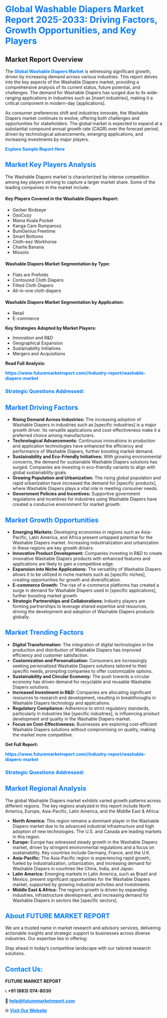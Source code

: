 <h1 style="color: #007BFF;">Global Washable Diapers Market Report 2025-2033: Driving Factors, Growth Opportunities, and Key Players</h1>

<section id="overview">
<h2>Market Report Overview</h2>
<p>The <a href="https://www.futuremarketreport.com//industry-report/washable-diapers-market" style="color: #007BFF; text-decoration: none;"><strong>Global Washable Diapers Market</strong></a> is witnessing significant growth, driven by increasing demand across various industries. This report delves into the key aspects of the Washable Diapers market, providing a comprehensive analysis of its current status, future potential, and challenges. The demand for Washable Diapers has surged due to its wide-ranging applications in industries such as [insert industries], making it a critical component in modern-day [applications].</p>
<p>As consumer preferences shift and industries innovate, the Washable Diapers market continues to evolve, offering both challenges and opportunities for stakeholders. The global market is expected to expand at a substantial compound annual growth rate (CAGR) over the forecast period, driven by technological advancements, emerging applications, and increasing investments by major players.</p>
</section>

<section id="overview">
<p><a href="https://www.futuremarketreport.com//request-sample/reportId=50285" style="color: #007BFF; text-decoration: none;"><strong>Explore Sample Report Here</strong></a></p>
</section>

<section id="key-players">
<h2 style="color: #007BFF;">Market Key Players Analysis</h2>
<p>The Washable Diapers market is characterized by intense competition among key players striving to capture a larger market share. Some of the leading companies in the market include:</p>
<h4>Key Players Covered in the Washable Diapers Report:</h4>
<ul><li>Gerber Birdseye</li><li>OsoCozy</li><li>Mama Koala Pocket</li><li>Kanga Care Rumparooz</li><li>BumGenius Freetime</li><li>Smart Bottoms</li><li>Cloth-eez Workhorse</li><li>Charlie Banana</li><li>Miosolo</li></ul>
<h4>Washable Diapers Market Segmentation by Type:</h4>
<ul><li>Flats are Prefolds</li><li>Contoured Cloth Diapers</li><li>Fitted Cloth Diapers</li><li>All-in-one cloth diapers</li></ul>

<h4>Washable Diapers Market Segmentation by Application:</h4>
<ul><li>Retail</li><li>E-commerce</li></ul>
<p><strong>Key Strategies Adopted by Market Players:</strong></p>
<ul>
<li>Innovation and R&D</li>
<li>Geographical Expansion</li>
<li>Sustainability Initiatives</li>
<li>Mergers and Acquisitions</li>
</ul>
</section>

<section>
<p><strong>Read Full Analysis: </strong></p><a href="https://www.futuremarketreport.com//industry-report/washable-diapers-market" style="color: #007BFF; text-decoration: none;"><strong>https://www.futuremarketreport.com//industry-report/washable-diapers-market</strong></a>
<h3 style="color: #007BFF;">Strategic Questions Addressed:</h3>
</section>

<section id="driving-factors">
<h2 style="color: #007BFF;">Market Driving Factors</h2>
<ul>
<li><strong>Rising Demand Across Industries:</strong> The increasing adoption of Washable Diapers in industries such as [specific industries] is a major growth driver. Its versatile applications and cost-effectiveness make it a preferred choice among manufacturers.</li>
<li><strong>Technological Advancements:</strong> Continuous innovations in production and application technologies have enhanced the efficiency and performance of Washable Diapers, further boosting market demand.</li>
<li><strong>Sustainability and Eco-Friendly Initiatives:</strong> With growing environmental concerns, the demand for sustainable Washable Diapers solutions has surged. Companies are investing in eco-friendly variants to align with global sustainability goals.</li>
<li><strong>Growing Population and Urbanization:</strong> The rising global population and rapid urbanization have increased the demand for [specific products], where Washable Diapers plays a vital role in meeting consumer needs.</li>
<li><strong>Government Policies and Incentives:</strong> Supportive government regulations and incentives for industries using Washable Diapers have created a conducive environment for market growth.</li>
</ul>
</section>

<section id="growth-opportunities">
<h2 style="color: #007BFF;">Market Growth Opportunities</h2>
<ul>
<li><strong>Emerging Markets:</strong> Developing economies in regions such as Asia-Pacific, Latin America, and Africa present untapped potential for the Washable Diapers market. Increasing industrialization and urbanization in these regions are key growth drivers.</li>
<li><strong>Innovative Product Development:</strong> Companies investing in R&D to create innovative Washable Diapers products with enhanced features and applications are likely to gain a competitive edge.</li>
<li><strong>Expansion into Niche Applications:</strong> The versatility of Washable Diapers allows it to be utilized in niche markets such as [specific niches], creating opportunities for growth and diversification.</li>
<li><strong>E-commerce Growth:</strong> The rise of e-commerce platforms has created a surge in demand for Washable Diapers used in [specific applications], further boosting market growth.</li>
<li><strong>Strategic Partnerships and Collaborations:</strong> Industry players are forming partnerships to leverage shared expertise and resources, driving the development and adoption of Washable Diapers products globally.</li>
</ul>
</section>

<section id="trending-factors">
<h2 style="color: #007BFF;">Market Trending Factors</h2>
<ul>
<li><strong>Digital Transformation:</strong> The integration of digital technologies in the production and distribution of Washable Diapers has improved efficiency and customer satisfaction.</li>
<li><strong>Customization and Personalization:</strong> Consumers are increasingly seeking personalized Washable Diapers solutions tailored to their specific needs, prompting companies to offer customizable options.</li>
<li><strong>Sustainability and Circular Economy:</strong> The push towards a circular economy has driven demand for recyclable and reusable Washable Diapers solutions.</li>
<li><strong>Increased Investment in R&D:</strong> Companies are allocating significant resources to research and development, resulting in breakthroughs in Washable Diapers technology and applications.</li>
<li><strong>Regulatory Compliance:</strong> Adherence to strict regulatory standards, particularly in industries like [specific industries], is influencing product development and quality in the Washable Diapers market.</li>
<li><strong>Focus on Cost-Effectiveness:</strong> Businesses are exploring cost-efficient Washable Diapers solutions without compromising on quality, making the market more competitive.</li>
</ul>
</section>

<section>
<p><strong>Get Full Report: </strong></p><a href="https://www.futuremarketreport.com//industry-report/washable-diapers-market" style="color: #007BFF; text-decoration: none;"><strong>https://www.futuremarketreport.com//industry-report/washable-diapers-market</strong></a>
<h3 style="color: #007BFF;">Strategic Questions Addressed:</h3>
</section>


<section id="regional-analysis">
<h2 style="color: #007BFF;">Market Regional Analysis</h2>
<p>The global Washable Diapers market exhibits varied growth patterns across different regions. The key regions analyzed in this report include North America, Europe, Asia-Pacific, Latin America, and the Middle East & Africa:</p>
<ul>
<li><strong>North America:</strong> This region remains a dominant player in the Washable Diapers market due to its advanced industrial infrastructure and high adoption of new technologies. The U.S. and Canada are leading markets in this region.</li>
<li><strong>Europe:</strong> Europe has witnessed steady growth in the Washable Diapers market, driven by stringent environmental regulations and a focus on sustainability. Key countries include Germany, France, and the U.K.</li>
<li><strong>Asia-Pacific:</strong> The Asia-Pacific region is experiencing rapid growth, fueled by industrialization, urbanization, and increasing demand for Washable Diapers in countries like China, India, and Japan.</li>
<li><strong>Latin America:</strong> Emerging markets in Latin America, such as Brazil and Mexico, present significant opportunities for the Washable Diapers market, supported by growing industrial activities and investments.</li>
<li><strong>Middle East & Africa:</strong> The region’s growth is driven by expanding industries, infrastructure development, and increasing demand for Washable Diapers in sectors like [specific sectors].</li>
</ul>
</section>

<footer>
<h2 style="color: #007BFF;">About FUTURE MARKET REPORT</h2>
<p>We are a trusted name in market research and advisory services, delivering actionable insights and strategic support to businesses across diverse industries. Our expertise lies in offering:</p>

<p>Stay ahead in today’s competitive landscape with our tailored research solutions.</p>

<h2 style="color: #007BFF;">Contact Us:</h2>
<p><strong>FUTURE MARKET REPORT</strong></p>
<p>📞 <strong>+91 (883) 074-8030</strong></p>
<p>📧 <strong><a href="mailto:help@futuremarketreport.com" style="color: #007BFF;">help@futuremarketreport.com</a></strong></p>
<p>🌐 <strong><a href="https://www.futuremarketreport.com/" style="color: #007BFF;">Visit Our Website</a></strong></p>
</footer>